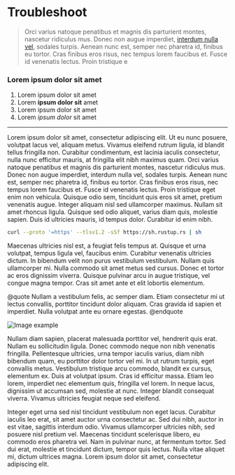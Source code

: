 # Troubleshoot

> Orci varius natoque penatibus et magnis dis parturient montes, nascetur ridiculus mus. Donec non augue imperdiet, [interdum nulla vel](https://github.com), sodales turpis. Aenean nunc est, semper nec pharetra id, finibus eu tortor. Cras finibus eros risus, nec tempus lorem faucibus et. Fusce id venenatis lectus. Proin tristique e

### Lorem ipsum dolor sit amet

1. Lorem ipsum dolor sit amet
1. Lorem **ipsum dolor sit** amet
1. Lorem ipsum dolor sit amet
1. Lorem _ipsum dolor_ sit amet

---

Lorem ipsum dolor sit amet, consectetur adipiscing elit. Ut eu nunc posuere, volutpat lacus vel, aliquam metus. Vivamus eleifend rutrum ligula, id blandit tellus fringilla non. Curabitur condimentum, est lacinia iaculis consectetur, nulla nunc efficitur mauris, at fringilla elit nibh maximus quam. Orci varius natoque penatibus et magnis dis parturient montes, nascetur ridiculus mus. Donec non augue imperdiet, interdum nulla vel, sodales turpis. Aenean nunc est, semper nec pharetra id, finibus eu tortor. Cras finibus eros risus, nec tempus lorem faucibus et. Fusce id venenatis lectus. Proin tristique eget enim non vehicula. Quisque odio sem, tincidunt quis eros sit amet, pretium venenatis augue. Integer aliquam nisl sed ullamcorper maximus. Nullam sit amet rhoncus ligula. Quisque sed odio aliquet, varius diam quis, molestie sapien. Duis id ultricies mauris, id tempus dolor. Curabitur id enim nibh.

```sh
curl --proto '=https' --tlsv1.2 -sSf https://sh.rustup.rs | sh
```

Maecenas ultricies nisl est, a feugiat felis tempus at. Quisque et urna volutpat, tempus ligula vel, faucibus enim. Curabitur venenatis ultricies dictum. In bibendum velit non purus vestibulum vestibulum. Nullam quis ullamcorper mi. Nulla commodo sit amet metus sed cursus. Donec et tortor ac eros dignissim viverra. Quisque pulvinar arcu in augue tristique, vel congue magna tempor. Cras sit amet ante et elit lobortis elementum.

@quote
Nullam a vestibulum felis, ac semper diam. Etiam consectetur mi ut lectus convallis, porttitor tincidunt dolor aliquam. Cras gravida id sapien et imperdiet. Nulla volutpat ante eu ornare egestas.
@endquote

![Image example](@assets_path/images/image.png)

Nullam diam sapien, placerat malesuada porttitor vel, hendrerit quis erat. Nullam eu sollicitudin ligula. Donec commodo neque non nibh venenatis fringilla. Pellentesque ultricies, urna tempor iaculis varius, diam nibh bibendum quam, eu porttitor dolor tortor vel mi. In ut rutrum turpis, eget convallis metus. Vestibulum tristique arcu commodo, blandit ex cursus, elementum ex. Duis at volutpat ipsum. Cras id efficitur massa. Etiam leo lorem, imperdiet nec elementum quis, fringilla vel lorem. In neque lacus, dignissim ut accumsan sed, molestie at nunc. Integer blandit consequat viverra. Vivamus ultricies feugiat neque sed eleifend.

Integer eget urna sed nisl tincidunt vestibulum non eget lacus. Curabitur iaculis leo erat, sit amet auctor urna consectetur ac. Sed dui nibh, auctor in est vitae, sagittis interdum odio. Vivamus ullamcorper ultricies nibh, sed posuere nisl pretium vel. Maecenas tincidunt scelerisque libero, eu commodo eros pharetra vel. Nam in pulvinar nunc, at fermentum tortor. Sed dui erat, molestie et tincidunt dictum, tempor quis lectus. Nulla vitae aliquet mi, dictum ultrices magna. Lorem ipsum dolor sit amet, consectetur adipiscing elit.
